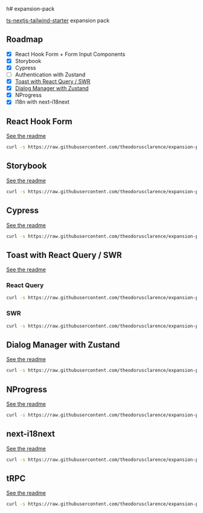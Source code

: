 h# expansion-pack

[ts-nextjs-tailwind-starter](https://github.com/theodorusclarence/ts-nextjs-tailwind-starter) expansion pack

## Roadmap

- [x] React Hook Form + Form Input Components
- [x] Storybook
- [x] Cypress
- [ ] Authentication with Zustand
- [x] [Toast with React Query / SWR](https://theodorusclarence.com/blog/react-loading-state-pattern)
- [x] [Dialog Manager with Zustand](https://github.com/theodorusclarence/dialog-manager)
- [x] NProgress
- [x] I18n with next-i18next

## React Hook Form

[See the readme](https://github.com/theodorusclarence/expansion-pack/blob/main/rhf/README.md)

```bash
curl -s https://raw.githubusercontent.com/theodorusclarence/expansion-pack/main/rhf/trigger.sh | bash -s
```

## Storybook

[See the readme](https://github.com/theodorusclarence/expansion-pack/blob/main/storybook/README.md)

```bash
curl -s https://raw.githubusercontent.com/theodorusclarence/expansion-pack/main/storybook/trigger.sh | bash -s
```

## Cypress

[See the readme](https://github.com/theodorusclarence/expansion-pack/blob/main/cypress/README.md)

```bash
curl -s https://raw.githubusercontent.com/theodorusclarence/expansion-pack/main/cypress/trigger.sh | bash -s
```

## Toast with React Query / SWR

[See the readme](https://github.com/theodorusclarence/expansion-pack/blob/main/toast/README.md)

### React Query

```bash
curl -s https://raw.githubusercontent.com/theodorusclarence/expansion-pack/main/toast/trigger-rq.sh | bash -s
```

### SWR

```bash
curl -s https://raw.githubusercontent.com/theodorusclarence/expansion-pack/main/toast/trigger-swr.sh | bash -s
```

## Dialog Manager with Zustand

[See the readme](https://github.com/theodorusclarence/expansion-pack/blob/main/dialog-zustand/README.md)

```bash
curl -s https://raw.githubusercontent.com/theodorusclarence/expansion-pack/main/dialog-zustand/trigger.sh | bash -s
```

## NProgress

[See the readme](https://github.com/theodorusclarence/expansion-pack/blob/main/nprogress/README.md)

```bash
curl -s https://raw.githubusercontent.com/theodorusclarence/expansion-pack/main/nprogress/trigger.sh | bash -s
```

## next-i18next

[See the readme](https://github.com/theodorusclarence/expansion-pack/blob/main/next-i18next/README.md)

```bash
curl -s https://raw.githubusercontent.com/theodorusclarence/expansion-pack/main/next-i18next/trigger.sh | bash -s
```


## tRPC

[See the readme](https://github.com/theodorusclarence/expansion-pack/blob/main/tRPC/README.md)

```bash
curl -s https://raw.githubusercontent.com/theodorusclarence/expansion-pack/main/tRPC/trigger.sh | bash -s
```
